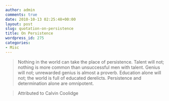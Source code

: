 ```yaml
---
author: admin
comments: true
date: 2010-10-13 02:25:48+00:00
layout: post
slug: quotation-on-persistence
title: On Persistence
wordpress_id: 275
categories:
- Misc
---
```


> Nothing in the world can take the place of persistence. Talent will not;  nothing is more common than unsuccessful men with talent. Genius will  not; unrewarded genius is almost a proverb. Education alone will not;  the world is full of educated derelicts. Persistence and determination  alone are omnipotent.

> 
> Attributed to Calvin Coolidge
> 
> 

